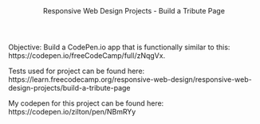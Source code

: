 <header>Responsive Web Design Projects - Build a Tribute Page</header>

<p>Objective: Build a CodePen.io app that is functionally similar to this: https://codepen.io/freeCodeCamp/full/zNqgVx.</p>

<p>Tests used for project can be found here: https://learn.freecodecamp.org/responsive-web-design/responsive-web-design-projects/build-a-tribute-page</p>

<p>My codepen for this project can be found here: https://codepen.io/zilton/pen/NBmRYy</p>
